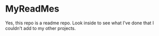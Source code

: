# MyReadMes

Yes, this repo is a readme repo. Look inside to see what I've done that I couldn't add to my other projects.
